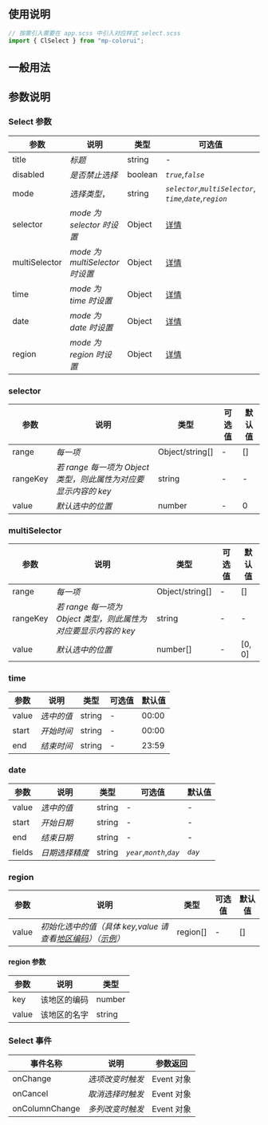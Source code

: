 ## 使用说明

```jsx
// 按需引入需要在 app.scss 中引入对应样式 select.scss
import { ClSelect } from "mp-colorui";
```

## 一般用法

<CodeShow componentName='select' />

## 参数说明

### Select 参数

| 参数          | 说明                           | 类型    | 可选值                                                            | 默认值       |
| ------------- | ------------------------------ | ------- | ----------------------------------------------------------------- | ------------ |
| title         | _标题_                         | string  | -                                                                 | -            |
| disabled      | _是否禁止选择_                 | boolean | _`true`_,_`false`_                                                | _`false`_    |
| mode          | _选择类型_，                   | string  | _`selector`_,_`multiSelector`_,<br />_`time`_,_`date`_,_`region`_ | _`selector`_ |
| selector      | _mode 为 selector 时设置_      | Object  | [详情](/mp-colorui-doc/form/select#selector)                                  | {}           |
| multiSelector | _mode 为 multiSelector 时设置_ | Object  | [详情](/mp-colorui-doc/form/select#multiSelector)                             | {}           |
| time          | _mode 为 time 时设置_          | Object  | [详情](/mp-colorui-doc/form/select#time)                                      | {}           |
| date          | _mode 为 date 时设置_          | Object  | [详情](/mp-colorui-doc/form/select#date)                                      | {}           |
| region        | _mode 为 region 时设置_        | Object  | [详情](/mp-colorui-doc/form/select#region)                                    | {}           |

### selector

| 参数     | 说明                                                            | 类型            | 可选值 | 默认值 |
| -------- | --------------------------------------------------------------- | --------------- | ------ | ------ |
| range    | _每一项_                                                        | Object/string[] | -      | []     |
| rangeKey | _若 range 每一项为 Object 类型，则此属性为对应要显示内容的 key_ | string          | -      | -      |
| value    | _默认选中的位置_                                                | number          | -      | 0      |

### multiSelector

| 参数     | 说明                                                            | 类型            | 可选值 | 默认值 |
| -------- | --------------------------------------------------------------- | --------------- | ------ | ------ |
| range    | _每一项_                                                        | Object/string[] | -      | []     |
| rangeKey | _若 range 每一项为 Object 类型，则此属性为对应要显示内容的 key_ | string          | -      | -      |
| value    | _默认选中的位置_                                                | number[]        | -      | [0, 0] |

### time

| 参数  | 说明       | 类型   | 可选值 | 默认值 |
| ----- | ---------- | ------ | ------ | ------ |
| value | _选中的值_ | string | -      | 00:00  |
| start | _开始时间_ | string | -      | 00:00  |
| end   | _结束时间_ | string | -      | 23:59  |

### date

| 参数   | 说明           | 类型   | 可选值                     | 默认值  |
| ------ | -------------- | ------ | -------------------------- | ------- |
| value  | _选中的值_     | string | -                          | -       |
| start  | _开始日期_     | string | -                          | -       |
| end    | _结束日期_     | string | -                          | -       |
| fields | _日期选择精度_ | string | _`year`_,_`month`_,_`day`_ | _`day`_ |

### region

| 参数  | 说明                                                                                                                           | 类型     | 可选值 | 默认值 |
| ----- | ------------------------------------------------------------------------------------------------------------------------------ | -------- | ------ | ------ |
| value | _初始化选中的值（具体 key,value 请查看[地区编码](https://yinliangdream.github.io/area/)）（[示例](/mp-colorui-doc/form/select#地区选择)）_ | region[] | -      | []     |

#### region 参数

| 参数  | 说明         | 类型   |
| ----- | ------------ | ------ |
| key   | 该地区的编码 | number |
| value | 该地区的名字 | string |

### Select 事件

| 事件名称       | 说明             | 参数返回   |
| -------------- | ---------------- | ---------- |
| onChange       | _选项改变时触发_ | Event 对象 |
| onCancel       | _取消选择时触发_ | Event 对象 |
| onColumnChange | _多列改变时触发_ | Event 对象 |

<FloatPhone url="https://yinliangdream.github.io/mp-colorui-h5-demo/#/pages/components/select/index" />
